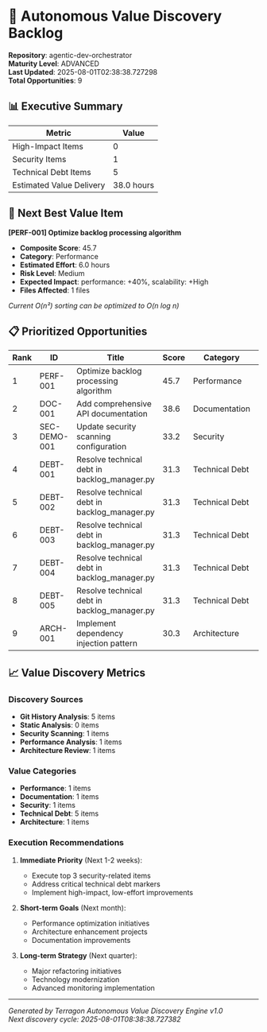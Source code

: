 # 🎯 Autonomous Value Discovery Backlog

**Repository**: agentic-dev-orchestrator  
**Maturity Level**: ADVANCED  
**Last Updated**: 2025-08-01T02:38:38.727298  
**Total Opportunities**: 9

## 📊 Executive Summary

| Metric | Value |
|--------|-------|
| High-Impact Items | 0 |
| Security Items | 1 |
| Technical Debt Items | 5 |
| Estimated Value Delivery | 38.0 hours |

## 🚀 Next Best Value Item

**[PERF-001] Optimize backlog processing algorithm**
- **Composite Score**: 45.7
- **Category**: Performance
- **Estimated Effort**: 6.0 hours
- **Risk Level**: Medium
- **Expected Impact**: performance: +40%, scalability: +High
- **Files Affected**: 1 files

_Current O(n²) sorting can be optimized to O(n log n)_

## 📋 Prioritized Opportunities

| Rank | ID | Title | Score | Category | Effort | Risk |
|------|-----|--------|---------|----------|--------|------|
| 1 | PERF-001 | Optimize backlog processing algorithm | 45.7 | Performance | 6.0h | Medium |
| 2 | DOC-001 | Add comprehensive API documentation | 38.6 | Documentation | 8.0h | Low |
| 3 | SEC-DEMO-001 | Update security scanning configuration | 33.2 | Security | 2.0h | Medium |
| 4 | DEBT-001 | Resolve technical debt in backlog_manager.py | 31.3 | Technical Debt | 2.0h | Low |
| 5 | DEBT-002 | Resolve technical debt in backlog_manager.py | 31.3 | Technical Debt | 2.0h | Low |
| 6 | DEBT-003 | Resolve technical debt in backlog_manager.py | 31.3 | Technical Debt | 2.0h | Low |
| 7 | DEBT-004 | Resolve technical debt in backlog_manager.py | 31.3 | Technical Debt | 2.0h | Low |
| 8 | DEBT-005 | Resolve technical debt in backlog_manager.py | 31.3 | Technical Debt | 2.0h | Low |
| 9 | ARCH-001 | Implement dependency injection pattern | 30.3 | Architecture | 12.0h | Medium |

## 📈 Value Discovery Metrics

### Discovery Sources
- **Git History Analysis**: 5 items
- **Static Analysis**: 0 items  
- **Security Scanning**: 1 items
- **Performance Analysis**: 1 items
- **Architecture Review**: 1 items

### Value Categories
- **Performance**: 1 items
- **Documentation**: 1 items
- **Security**: 1 items
- **Technical Debt**: 5 items
- **Architecture**: 1 items

### Execution Recommendations

1. **Immediate Priority** (Next 1-2 weeks):
   - Execute top 3 security-related items
   - Address critical technical debt markers
   - Implement high-impact, low-effort improvements

2. **Short-term Goals** (Next month):
   - Performance optimization initiatives  
   - Architecture enhancement projects
   - Documentation improvements

3. **Long-term Strategy** (Next quarter):
   - Major refactoring initiatives
   - Technology modernization
   - Advanced monitoring implementation

---
*Generated by Terragon Autonomous Value Discovery Engine v1.0*  
*Next discovery cycle: 2025-08-01T08:38:38.727382*
